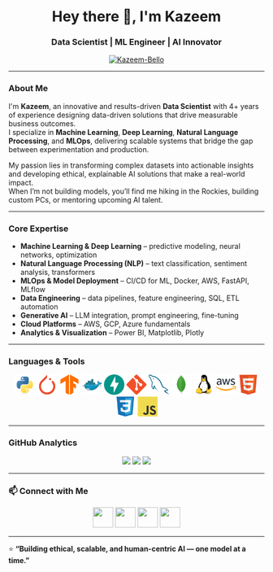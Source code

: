 <h1 align="center">Hey there 👋, I'm Kazeem</h1>
<h3 align="center">Data Scientist | ML Engineer | AI Innovator</h3>

<p align="center">
  <a href="https://github.com/Kazeem-Bello">
    <img src="https://komarev.com/ghpvc/?username=Kazeem-Bello&label=Profile%20views&color=0e75b6&style=flat" alt="Kazeem-Bello" />
  </a>
</p>

---

### About Me
I'm **Kazeem**, an innovative and results-driven **Data Scientist** with 4+ years of experience designing data-driven solutions that drive measurable business outcomes.  
I specialize in **Machine Learning**, **Deep Learning**, **Natural Language Processing**, and **MLOps**, delivering scalable systems that bridge the gap between experimentation and production.  

My passion lies in transforming complex datasets into actionable insights and developing ethical, explainable AI solutions that make a real-world impact.  
When I’m not building models, you’ll find me hiking in the Rockies, building custom PCs, or mentoring upcoming AI talent.  

---

### Core Expertise
- **Machine Learning & Deep Learning** – predictive modeling, neural networks, optimization  
- **Natural Language Processing (NLP)** – text classification, sentiment analysis, transformers  
- **MLOps & Model Deployment** – CI/CD for ML, Docker, AWS, FastAPI, MLflow  
- **Data Engineering** – data pipelines, feature engineering, SQL, ETL automation  
- **Generative AI** – LLM integration, prompt engineering, fine-tuning  
- **Cloud Platforms** – AWS, GCP, Azure fundamentals  
- **Analytics & Visualization** – Power BI, Matplotlib, Plotly  

---

### Languages & Tools

<style>
  .tech-icon {
    transition: transform 0.2s ease, box-shadow 0.2s ease;
  }
  .tech-icon:hover {
    transform: scale(1.2);
    box-shadow: 0px 0px 10px rgba(0, 255, 255, 0.4);
  }
</style>

<p align="center">
  <a href="https://www.python.org" target="_blank"><img class="tech-icon" src="https://raw.githubusercontent.com/devicons/devicon/master/icons/python/python-original.svg" alt="python" width="40" height="40"/></a>
  <a href="https://pytorch.org" target="_blank"><img class="tech-icon" src="https://raw.githubusercontent.com/devicons/devicon/master/icons/pytorch/pytorch-original.svg" alt="pytorch" width="40" height="40"/></a>
  <a href="https://www.tensorflow.org" target="_blank"><img class="tech-icon" src="https://raw.githubusercontent.com/devicons/devicon/master/icons/tensorflow/tensorflow-original.svg" alt="tensorflow" width="40" height="40"/></a>
  <a href="https://www.docker.com" target="_blank"><img class="tech-icon" src="https://raw.githubusercontent.com/devicons/devicon/master/icons/docker/docker-original.svg" alt="docker" width="40" height="40"/></a>
  <a href="https://fastapi.tiangolo.com" target="_blank"><img class="tech-icon" src="https://raw.githubusercontent.com/devicons/devicon/master/icons/fastapi/fastapi-original.svg" alt="fastapi" width="40" height="40"/></a>
  <a href="https://git-scm.com" target="_blank"><img class="tech-icon" src="https://raw.githubusercontent.com/devicons/devicon/master/icons/git/git-original.svg" alt="git" width="40" height="40"/></a>
  <a href="https://www.mysql.com" target="_blank"><img class="tech-icon" src="https://raw.githubusercontent.com/devicons/devicon/master/icons/mysql/mysql-original.svg" alt="mysql" width="40" height="40"/></a>
  <a href="https://www.mongodb.com" target="_blank"><img class="tech-icon" src="https://raw.githubusercontent.com/devicons/devicon/master/icons/mongodb/mongodb-original.svg" alt="mongodb" width="40" height="40"/></a>
  <a href="https://www.linux.org" target="_blank"><img class="tech-icon" src="https://raw.githubusercontent.com/devicons/devicon/master/icons/linux/linux-original.svg" alt="linux" width="40" height="40"/></a>
  <a href="https://aws.amazon.com" target="_blank"><img class="tech-icon" src="https://raw.githubusercontent.com/devicons/devicon/master/icons/amazonwebservices/amazonwebservices-original.svg" alt="aws" width="40" height="40"/></a>
  <a href="https://developer.mozilla.org/en-US/docs/Web/HTML" target="_blank"><img class="tech-icon" src="https://raw.githubusercontent.com/devicons/devicon/master/icons/html5/html5-original.svg" alt="html5" width="40" height="40"/></a>
  <a href="https://developer.mozilla.org/en-US/docs/Web/CSS" target="_blank"><img class="tech-icon" src="https://raw.githubusercontent.com/devicons/devicon/master/icons/css3/css3-original.svg" alt="css3" width="40" height="40"/></a>
  <a href="https://developer.mozilla.org/en-US/docs/Web/JavaScript" target="_blank"><img class="tech-icon" src="https://raw.githubusercontent.com/devicons/devicon/master/icons/javascript/javascript-original.svg" alt="javascript" width="40" height="40"/></a>
</p>



---

### GitHub Analytics
<p align="center">
  <img width="48%" src="https://github-readme-stats.vercel.app/api?username=Kazeem-Bello&show_icons=true&theme=tokyonight" />
  <img width="48%" src="https://github-readme-streak-stats.herokuapp.com/?user=Kazeem-Bello&theme=tokyonight" />
  <img width="48%" src="https://github-readme-stats.vercel.app/api/top-langs/?username=Kazeem-Bello&layout=compact&theme=tokyonight" />
</p>

---

### 📫 Connect with Me
<p align="center">
  <a href="https://linkedin.com/in/kazeem-bello" target="_blank"><img src="https://skillicons.dev/icons?i=linkedin" width="40" height="40" /></a>
  <a href="https://twitter.com/KazeemBelloAI" target="_blank"><img src="https://skillicons.dev/icons?i=twitter" width="40" height="40" /></a>
  <a href="mailto:kazeem.ai.contact@gmail.com" target="_blank"><img src="https://cdn-icons-png.flaticon.com/512/732/732200.png" width="40" height="40" /></a>
  <a href="https://kazeem-bello.github.io" target="_blank"><img src="https://skillicons.dev/icons?i=github" width="40" height="40" /></a>
</p>

---

⭐ **“Building ethical, scalable, and human-centric AI — one model at a time.”**
